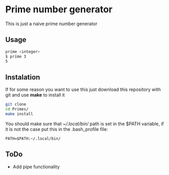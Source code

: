 # Prime number generator

This is just a naive prime number generator
## Usage

```sh
prime <integer>
$ prime 3
5
```

## Instalation
If for some reason you want to use this just download this repository with git
and use __make__ to install it
```sh
git clone
cd Primes/
make install
```

You should make sure that _~/.local/bin/_ path is set in the $PATH variable, if
it is not the case put this in the .bash\_profile file:

```
PATH=$PATH:~/.local/bin/
```


## ToDo

* Add pipe functionality
